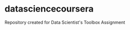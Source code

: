 datasciencecoursera
===================

Repository created for Data Scientist's Toolbox Assignment 

